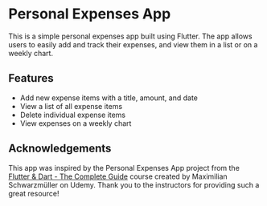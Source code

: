 # Personal Expenses App

This is a simple personal expenses app built using Flutter. The app allows users to easily add and track their expenses, and view them in a list or on a weekly chart.

## Features

- Add new expense items with a title, amount, and date
- View a list of all expense items
- Delete individual expense items
- View expenses on a weekly chart

## Acknowledgements

This app was inspired by the Personal Expenses App project from the [Flutter & Dart - The Complete Guide](https://www.udemy.com/course/learn-flutter-dart-to-build-ios-android-apps/?kw=flutter&src=sac) course created by Maximilian Schwarzmüller on Udemy. Thank you to the instructors for providing such a great resource!
